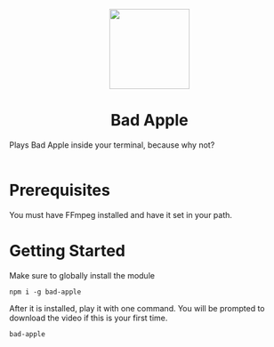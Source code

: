 <p align="center">
    <img src ="https://user-images.githubusercontent.com/25076630/107957733-51ef7f00-6fa1-11eb-8a06-13376a242c6a.gif" width="144" style="text-align: cener;">
</p>

<h1 align="center">Bad Apple</h1>
Plays Bad Apple inside your terminal, because why not?
<br></br>

# Prerequisites
You must have FFmpeg installed and have it set in your path.

# Getting Started

Make sure to globally install the module
```
npm i -g bad-apple
```

After it is installed, play it with one command. You will be prompted to download the video if this is your first time.
```
bad-apple
```